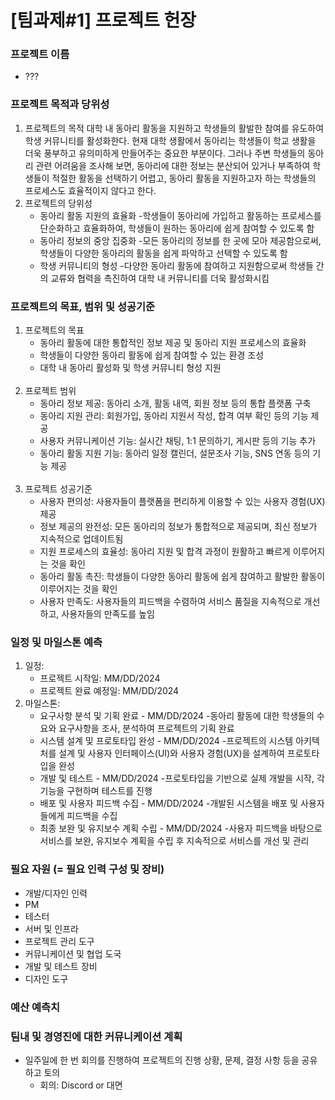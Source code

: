 
# [팀과제#1] 프로젝트 헌장

### 프로젝트 이름
* ???

### 프로젝트 목적과 당위성
1. 프로젝트의 목적
대학 내 동아리 활동을 지원하고 학생들의 활발한 참여를 유도하여 학생 커뮤니티를 활성화한다. 현재 대학 생활에서 동아리는 학생들이 학교 생활을 더욱 풍부하고 유의미하게 만들어주는 중요한 부분이다. 그러나 주변 학생들의 동아리 관련 어려움을 조사해 보면, 동아리에 대한 정보는 분산되어 있거나 부족하여 학생들이 적절한 활동을 선택하기 어렵고, 동아리 활동을 지원하고자 하는 학생들의 프로세스도 효율적이지 않다고 한다.
2. 프로젝트의 당위성
    * 동아리 활동 지원의 효율화
    -학생들이 동아리에 가입하고 활동하는 프로세스를 단순화하고 효율화하여, 학생들이 원하는 동아리에 쉽게 참여할 수 있도록 함
    * 동아리 정보의 중앙 집중화
    -모든 동아리의 정보를 한 곳에 모아 제공함으로써, 학생들이 다양한 동아리의 활동을 쉽게 파악하고 선택할 수 있도록 함
    * 학생 커뮤니티의 형성
    -다양한 동아리 활동에 참여하고 지원함으로써 학생들 간의 교류와 협력을 촉진하여 대학 내 커뮤니티를 더욱 활성화시킴
    
### 프로젝트의 목표, 범위 및 성공기준
1. 프로젝트의 목표
    * 동아리 활동에 대한 통합적인 정보 제공 및 동아리 지원 프로세스의 효율화
    * 학생들이 다양한 동아리 활동에 쉽게 참여할 수 있는 환경 조성
    * 대학 내 동아리 활성화 및 학생 커뮤니티 형성 지원 <br> <br>
2. 프로젝트 범위
    * 동아리 정보 제공: 동아리 소개, 활동 내역, 회원 정보 등의 통합 플랫폼 구축
    * 동아리 지원 관리: 회원가입, 동아리 지원서 작성, 합격 여부 확인 등의 기능 제공
    * 사용자 커뮤니케이션 기능: 실시간 채팅, 1:1 문의하기, 게시판 등의 기능 추가
    * 동아리 활동 지원 기능: 동아리 일정 캘린더, 설문조사 기능, SNS 연동 등의 기능 제공 <br> <br>
3. 프로젝트 성공기준
    * 사용자 편의성: 사용자들이 플랫폼을 편리하게 이용할 수 있는 사용자 경험(UX) 제공
    * 정보 제공의 완전성: 모든 동아리의 정보가 통합적으로 제공되며, 최신 정보가 지속적으로 업데이트됨
    * 지원 프로세스의 효율성: 동아리 지원 및 합격 과정이 원활하고 빠르게 이루어지는 것을 확인
    * 동아리 활동 촉진: 학생들이 다양한 동아리 활동에 쉽게 참여하고 활발한 활동이 이루어지는 것을 확인
    * 사용자 만족도: 사용자들의 피드백을 수렴하여 서비스 품질을 지속적으로 개선하고, 사용자들의 만족도를 높임

### 일정 및 마일스톤 예측
1. 일정:
    * 프로젝트 시작일: MM/DD/2024
    * 프로젝트 완료 예정일: MM/DD/2024
2. 마일스톤:
    * 요구사항 분석 및 기획 완료 - MM/DD/2024
      -동아리 활동에 대한 학생들의 수요와 요구사항을 조사, 분석하여 프로젝트의 기획 완료
    * 시스템 설계 및 프로토타입 완성 - MM/DD/2024
      -프로젝트의 시스템 아키텍처를 설계 및 사용자 인터페이스(UI)와 사용자 경험(UX)을 설계하여 프로토타입을 완성
    * 개발 및 테스트 - MM/DD/2024
      -프로토타입을 기반으로 실제 개발을 시작, 각 기능을 구현하며 테스트를 진행
    * 배포 및 사용자 피드백 수집 - MM/DD/2024
      -개발된 시스템을 배포 및 사용자들에게 피드백을 수집
    * 최종 보완 및 유지보수 계획 수립 - MM/DD/2024
      -사용자 피드백을 바탕으로 서비스를 보완, 유지보수 계획을 수립 후 지속적으로 서비스를 개선 및 관리

### 필요 자원 (= 필요 인력 구성 및 장비)
* 개발/디자인 인력
* PM
* 테스터
* 서버 및 인프라
* 프로젝트 관리 도구
* 커뮤니케이션 및 협업 도국
* 개발 및 테스트 장비
* 디자인 도구

### 예산 예측치

### 팀내 및 경영진에 대한 커뮤니케이션 계획
* 일주일에 한 번 회의를 진행하여 프로젝트의 진행 상황, 문제, 결정 사항 등을 공유하고 토의
  * 회의: Discord or 대면

